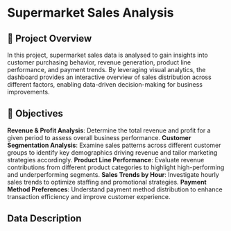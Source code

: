 # Supermarket Sales Analysis

## 📌 Project Overview
In this project, supermarket sales data is analysed to gain insights into customer purchasing behavior, revenue generation, product line performance, and payment trends. By leveraging visual analytics, the dashboard provides an interactive overview of sales distribution across different factors, enabling data-driven decision-making for business improvements.

## 🎯 Objectives
**Revenue & Profit Analysis**: Determine the total revenue and profit for a given period to assess overall business performance.
**Customer Segmentation Analysis**: Examine sales patterns across different customer groups to identify key demographics driving revenue and tailor marketing strategies accordingly.
**Product Line Performance**: Evaluate revenue contributions from different product categories to highlight high-performing and underperforming segments.
**Sales Trends by Hour**: Investigate hourly sales trends to optimize staffing and promotional strategies.
**Payment Method Preferences**: Understand payment method distribution to enhance transaction efficiency and improve customer experience.


## Data Description
